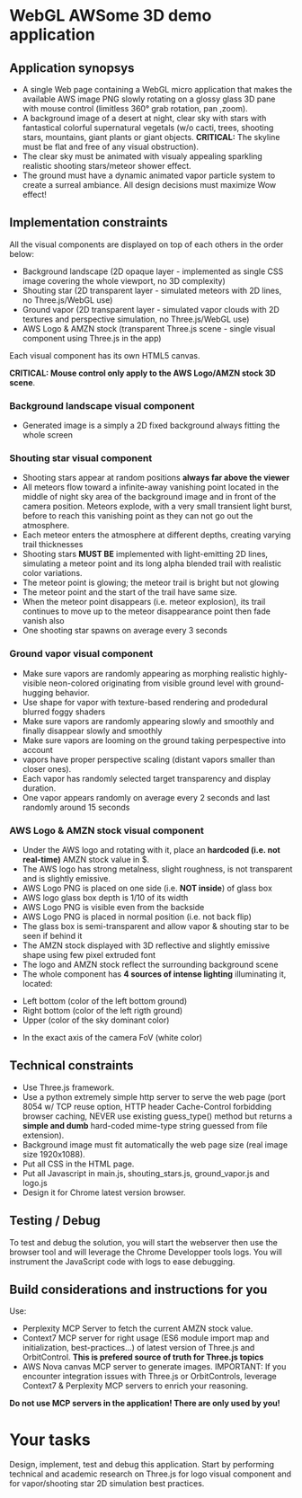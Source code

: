 
# WebGL AWSome 3D demo application

## Application synopsys

- A single Web page containing a WebGL micro application that makes the available AWS image PNG slowly rotating on a glossy glass 3D pane with mouse control (limitless 360° grab rotation, pan ,zoom). 
- A background image of a desert at night, clear sky with stars with fantastical colorful supernatural vegetals (w/o cacti, trees, shooting stars, mountains, giant plants or giant objects. **CRITICAL:** The skyline must be flat and free of any visual obstruction). 
- The clear sky must be animated with visualy appealing sparkling realistic shooting stars/meteor shower effect. 
- The ground must have a dynamic animated vapor particle system to create a surreal ambiance.
All design decisions must maximize Wow effect!

## Implementation constraints

All the visual components are displayed on top of each others in the order below:
- Background landscape (2D opaque layer - implemented as single CSS image covering the whole viewport, no 3D complexity)
- Shouting star (2D transparent layer - simulated meteors with 2D lines, no Three.js/WebGL use)
- Ground vapor (2D transparent layer - simulated vapor clouds with 2D textures and perspective simulation, no Three.js/WebGL use)
- AWS Logo & AMZN stock (transparent Three.js scene - single visual component using Three.js in the app)

Each visual component has its own HTML5 canvas.

**CRITICAL: Mouse control only apply to the AWS Logo/AMZN stock 3D scene**.

### Background landscape visual component

- Generated image is a simply a 2D fixed background always fitting the whole screen

### Shouting star visual component

- Shooting stars appear at random positions **always far above the viewer**
- All meteors flow toward a infinite-away vanishing point located in the middle of night sky area of the background image and in front of the camera position. Meteors explode, with a very small transient light burst, before to reach this vanishing point as they can not go out the atmosphere.
- Each meteor enters the atmosphere at different depths, creating varying trail thicknesses
- Shooting stars **MUST BE** implemented with light-emitting 2D lines, simulating a meteor point and its long alpha blended trail with realistic color variations.
- The meteor point is glowing; the meteor trail is bright but not glowing
- The meteor point and the start of the trail have same size.
- When the meteor point disappears (i.e. meteor explosion), its trail continues to move up to the meteor disappearance point then fade vanish also
- One shooting star spawns on average every 3 seconds

### Ground vapor visual component

- Make sure vapors are randomly appearing as morphing realistic highly-visible neon-colored originating from visible ground level with ground-hugging behavior.
- Use shape for vapor with texture-based rendering and prodedural blurred foggy shaders
- Make sure vapors are randomly appearing slowly and smoothly and finally disappear slowly and smoothly
- Make sure vapors are looming on the ground taking perpespective into account
- vapors have proper perspective scaling (distant vapors smaller than closer ones). 
- Each vapor has randomly selected target transparency and display duration.
- One vapor appears randomly on average every 2 seconds and last randomly around 15 seconds

### AWS Logo & AMZN stock visual component

- Under the AWS logo and rotating with it, place an **hardcoded (i.e. not real-time)** AMZN stock value in $.
- The AWS logo has strong metalness, slight roughness, is not transparent and is slightly emissive.
- AWS Logo PNG is placed on one side (i.e. **NOT inside**) of glass box
- AWS logo glass box depth is 1/10 of its width
- AWS Logo PNG is visible even from the backside
- AWS Logo PNG is placed in normal position (i.e. not back flip)
- The glass box is semi-transparent and allow vapor & shouting star to be seen if behind it
- The AMZN stock displayed with 3D reflective and slightly emissive shape using few pixel extruded font
- The logo and AMZN stock reflect the surrounding background scene
- The whole component has **4 sources of intense lighting** illuminating it, located:
* Left bottom (color of the left bottom ground)
* Right bottom (color of the left rigth ground)
* Upper (color of the sky dominant color)
- In the exact axis of the camera FoV (white color)



## Technical constraints
- Use Three.js framework. 
- Use a python extremely simple http server to serve the web page (port 8054 w/ TCP reuse option, HTTP header Cache-Control forbidding browser caching, NEVER use existing guess_type() method but returns a **simple and dumb** hard-coded mime-type string guessed from file extension). 
- Background image must fit automatically the web page size (real image size 1920x1088). 
- Put all CSS in the HTML page. 
- Put all Javascript in main.js, shouting_stars.js, ground_vapor.js and logo.js
- Design it for Chrome latest version browser.

## Testing / Debug

To test and debug the solution, you will start the webserver then use the browser tool and will leverage the Chrome Developper tools logs.
You will instrument the JavaScript code with logs to ease debugging.

## Build considerations and instructions for you

Use:
- Perplexity MCP Server to fetch the current AMZN stock value.
- Context7 MCP server for right usage (ES6 module import map and initialization, best-practices...) of latest version of Three.js and OrbitControl. **This is prefered source of truth for Three.js topics**
- AWS Nova canvas MCP server to generate images.
IMPORTANT: If you encounter integration issues with Three.js or OrbitControls, leverage Context7 & Perplexity MCP servers to enrich your reasoning.

**Do not use MCP servers in the application! There are only used by you!**

# Your tasks

Design, implement, test and debug this application.
Start by performing technical and academic research on Three.js for logo visual component and for vapor/shooting star 2D simulation best practices.
